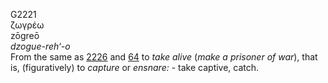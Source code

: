 <body>
  <p>G2221<br>  ζωγρέω  <br> zōgreō  <br><i>dzogue-reh‘-o </i><br>From the same as <a href="g2226.htm">2226</a> and <a href="g0064.htm">64</a>  to <i>take</i> <i>alive</i> (<i>make</i> <i>a</i> <i>prisoner</i> <i>of</i> <i>war</i>), that is, (figuratively) to <i>capture</i> or <i>ensnare:</i> - take captive, catch.<br></p>
 </body>